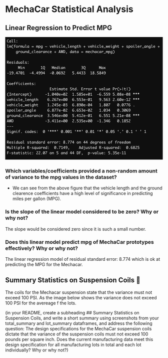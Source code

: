 # MechaCar Statistical Analysis 

## Linear Regression to Predict MPG

![](https://github.com/fuentesjo6/MechaCar_Statistical_Analysis/blob/main/Resources/linear_regrssion.png)

### Which variables/coefficients provided a non-random amount of variance to the mpg values in the dataset?
  - We can see from the above figure that the vehicle length and the ground clearence coefficients have a high level of significance in predicting miles per gallon (MPG). 

### Is the slope of the linear model considered to be zero? Why or why not?
The slope would be considered zero since it is such a small number.

### Does this linear model predict mpg of MechaCar prototypes effectively? Why or why not?

The linear regression model of residual standard error: 8.774 which is ok at predicting the MPG for the Mechacar.



## Summary Statistics on Suspension Coils 🧰
The coils for the Mechacar suspension state that the variance must not exceed 100 PSI. As the image below shows the variance does not exceed 100 PSI for the avereage f the lots.


(in your README, create a subheading ## Summary Statistics on Suspension Coils, and write a short summary using screenshots from your total_summary and lot_summary dataframes, and address the following question:
The design specifications for the MechaCar suspension coils dictate that the variance of the suspension coils must not exceed 100 pounds per square inch. Does the current manufacturing data meet this design specification for all manufacturing lots in total and each lot individually? Why or why not?)
